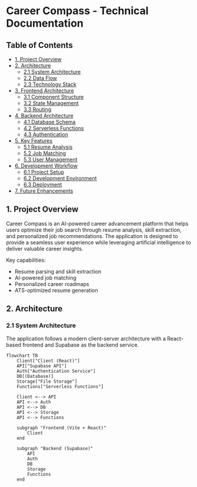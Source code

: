 # Career Compass - Technical Documentation

## Table of Contents
- [1. Project Overview](#1-project-overview)
- [2. Architecture](#2-architecture)
  - [2.1 System Architecture](#21-system-architecture)
  - [2.2 Data Flow](#22-data-flow)
  - [2.3 Technology Stack](#23-technology-stack)
- [3. Frontend Architecture](#3-frontend-architecture)
  - [3.1 Component Structure](#31-component-structure)
  - [3.2 State Management](#32-state-management)
  - [3.3 Routing](#33-routing)
- [4. Backend Architecture](#4-backend-architecture)
  - [4.1 Database Schema](#41-database-schema)
  - [4.2 Serverless Functions](#42-serverless-functions)
  - [4.3 Authentication](#43-authentication)
- [5. Key Features](#5-key-features)
  - [5.1 Resume Analysis](#51-resume-analysis)
  - [5.2 Job Matching](#52-job-matching)
  - [5.3 User Management](#53-user-management)
- [6. Development Workflow](#6-development-workflow)
  - [6.1 Project Setup](#61-project-setup)
  - [6.2 Development Environment](#62-development-environment)
  - [6.3 Deployment](#63-deployment)
- [7. Future Enhancements](#7-future-enhancements)

## 1. Project Overview

Career Compass is an AI-powered career advancement platform that helps users optimize their job search through resume analysis, skill extraction, and personalized job recommendations. The application is designed to provide a seamless user experience while leveraging artificial intelligence to deliver valuable career insights.

Key capabilities:
- Resume parsing and skill extraction
- AI-powered job matching
- Personalized career roadmaps
- ATS-optimized resume generation

## 2. Architecture

### 2.1 System Architecture

The application follows a modern client-server architecture with a React-based frontend and Supabase as the backend service.

```mermaid
flowchart TB
    Client["Client (React)"]
    API["Supabase API"]
    Auth["Authentication Service"]
    DB[(Database)]
    Storage["File Storage"]
    Functions["Serverless Functions"]

    Client <--> API
    API <--> Auth
    API <--> DB
    API <--> Storage
    API <--> Functions

    subgraph "Frontend (Vite + React)"
        Client
    end

    subgraph "Backend (Supabase)"
        API
        Auth
        DB
        Storage
        Functions
    end

